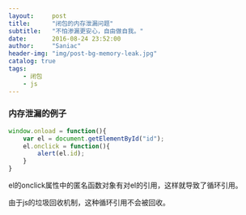 ```yaml
---
layout:     post
title:      "闭包的内存泄漏问题"
subtitle:   "不怕渗漏更安心，自由做自我。"
date:       2016-08-24 23:52:00
author:     "Saniac"
header-img: "img/post-bg-memory-leak.jpg"
catalog: true
tags:
    - 闭包
    - js
---
```


### 内存泄漏的例子

```javascript
window.onload = function(){
    var el = document.getElementById("id");
    el.onclick = function(){
        alert(el.id);
    }
}
```
el的onclick属性中的匿名函数对象有对el的引用，这样就导致了循环引用。

由于js的垃圾回收机制，这种循环引用不会被回收。



























